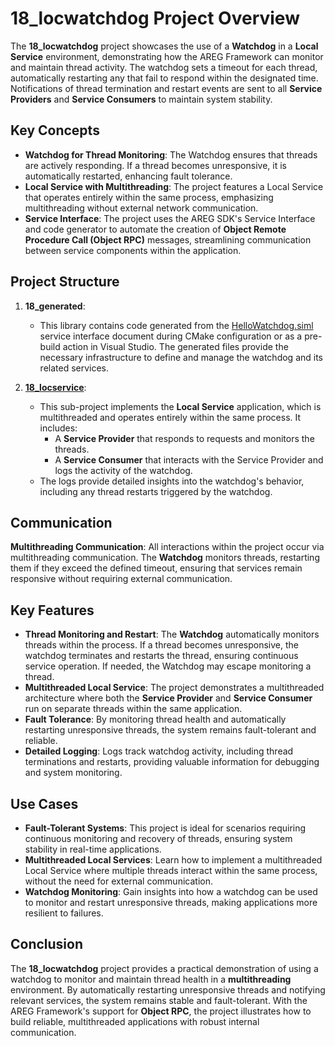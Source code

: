 # 18_locwatchdog Project Overview

The **18_locwatchdog** project showcases the use of a **Watchdog** in a **Local Service** environment, demonstrating how the AREG Framework can monitor and maintain thread activity. The watchdog sets a timeout for each thread, automatically restarting any that fail to respond within the designated time. Notifications of thread termination and restart events are sent to all **Service Providers** and **Service Consumers** to maintain system stability.

## Key Concepts

- **Watchdog for Thread Monitoring**: The Watchdog ensures that threads are actively responding. If a thread becomes unresponsive, it is automatically restarted, enhancing fault tolerance.
- **Local Service with Multithreading**: The project features a Local Service that operates entirely within the same process, emphasizing multithreading without external network communication.
- **Service Interface**: The project uses the AREG SDK's Service Interface and code generator to automate the creation of **Object Remote Procedure Call (Object RPC)** messages, streamlining communication between service components within the application.

## Project Structure

1. **18_generated**:
   - This library contains code generated from the [HelloWatchdog.siml](./services/HelloWatchdog.siml) service interface document during CMake configuration or as a pre-build action in Visual Studio. The generated files provide the necessary infrastructure to define and manage the watchdog and its related services.

2. **[18_locservice](./locservice/)**:
   - This sub-project implements the **Local Service** application, which is multithreaded and operates entirely within the same process. It includes:
     - A **Service Provider** that responds to requests and monitors the threads.
     - A **Service Consumer** that interacts with the Service Provider and logs the activity of the watchdog.
   - The logs provide detailed insights into the watchdog's behavior, including any thread restarts triggered by the watchdog.

## Communication

**Multithreading Communication**: All interactions within the project occur via multithreading communication. The **Watchdog** monitors threads, restarting them if they exceed the defined timeout, ensuring that services remain responsive without requiring external communication.

## Key Features

- **Thread Monitoring and Restart**: The **Watchdog** automatically monitors threads within the process. If a thread becomes unresponsive, the watchdog terminates and restarts the thread, ensuring continuous service operation. If needed, the Watchdog may escape monitoring a thread.
- **Multithreaded Local Service**: The project demonstrates a multithreaded architecture where both the **Service Provider** and **Service Consumer** run on separate threads within the same application.
- **Fault Tolerance**: By monitoring thread health and automatically restarting unresponsive threads, the system remains fault-tolerant and reliable.
- **Detailed Logging**: Logs track watchdog activity, including thread terminations and restarts, providing valuable information for debugging and system monitoring.

## Use Cases

- **Fault-Tolerant Systems**: This project is ideal for scenarios requiring continuous monitoring and recovery of threads, ensuring system stability in real-time applications.
- **Multithreaded Local Services**: Learn how to implement a multithreaded Local Service where multiple threads interact within the same process, without the need for external communication.
- **Watchdog Monitoring**: Gain insights into how a watchdog can be used to monitor and restart unresponsive threads, making applications more resilient to failures.

## Conclusion

The **18_locwatchdog** project provides a practical demonstration of using a watchdog to monitor and maintain thread health in a **multithreading** environment. By automatically restarting unresponsive threads and notifying relevant services, the system remains stable and fault-tolerant. With the AREG Framework's support for **Object RPC**, the project illustrates how to build reliable, multithreaded applications with robust internal communication.
